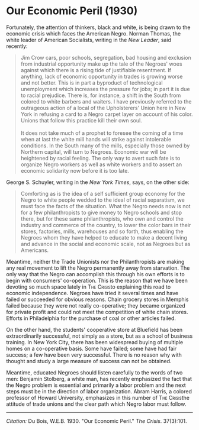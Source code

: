 <!--
title:   Our Economic Peril
author:  Du Bois, W.E.B.
journal: The Crisis
year:    1930
volume:  37
issue:   3
pages:   101
-->
# Our Economic Peril (1930)

Fortunately, the attention of thinkers, black and white, is being drawn to the economic crisis which faces the American Negro. Norman Thomas, the white leader of American Socialists, writing in the *New Leader*, said recently:

> Jim Crow cars, poor schools, segregation, bad housing and exclusion from industrial opportunity make up the tale of the Negroes' woes against which there is a rising tide of justifiable resentment. If anything, lack of economic opportunity in trades is growing worse and not better. This is in part a byproduct of technological unemployment which increases the pressure for jobs; in part it is due to racial prejudice. There is, for instance, a shift in the South from colored to white barbers and waiters. I have previously referred to the outrageous action of a local of the Upholsterers' Union here in New York in refusing a card to a Negro carpet layer on account of his color. Unions that follow this practice kill their own soul.    
&nbsp;    
> It does not take much of a prophet to foresee the coming of a time when at last the white mill hands will strike against intolerable conditions. In the South many of the mills, especially those owned by Northern capital, will turn to Negroes. Economic war will be heightened by racial feeling. The only way to avert such fate is to organize Negro workers as well as white workers and to assert an economic solidarity now before it is too late.

George S. Schuyler, writing in the *New York Times*, says, on the other side:

> Comforting as is the idea of a self sufficient group economy for the Negro to white people wedded to the ideal of racial separatism, we must face the facts of the situation. What the Negro needs now is not for a few philanthropists to give money to Negro schools and stop there, but for these same philanthropists, who own and control the industry and commerce of the country, to lower the color bars in their stores, factories, mills, warehouses and so forth, thus enabling the Negroes whom they have helped to educate to make a decent living and advance in the social and economic scale, not as Negroes but as Americans.

Meantime, neither the Trade Unionists nor the Philanthropists are making any real movement to lift the Negro permanently away from starvation. The only way that the Negro can accomplish this through his own efforts is to begin with consumers' co-operation. This is the reason that we have been devoting so much space lately in <span style="font-variant:small-caps;">The Crisis</span>to explaining this road to economic independence. Negroes have tried it several times and have failed or succeeded for obvious reasons. Chain grocery stores in Memphis failed because they were not really co-operative; they became organized for private profit and could not meet the competition of white chain stores. Efforts in Philadelphia for the purchase of coal or other articles failed.

On the other hand, the students' cooperative store at Bluefield has been extraordinarily successful, not simply as a store, but as a school of business training. In New York City, there has been widespread buying of multiple homes on a co-operative basis. Some have failed; some have had fair success; a few have been very successful. There is no reason why with thought and study a large measure of success can not be obtained.

Meantime, educated Negroes should listen carefully to the words of two men: Benjamin Stolberg, a white man, has recently emphasized the fact that the Negro problem is essential and primarily a labor problem and the next steps must be in the direction of labor organization. Abram Harris, a colored professor of Howard University, emphasizes in this number of <span style="font-variant:small-caps;">The Crisis</span>the attitude of trade unions and the clear path which Negro labor must follow.

_________________
*Citation:* Du Bois, W.E.B. 1930. "Our Economic Peril." *The Crisis*. 37(3):101.